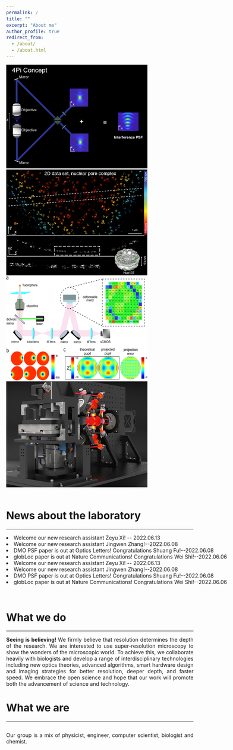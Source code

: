 ```yaml
---
permalink: /
title: ""
excerpt: "About me"
author_profile: true
redirect_from: 
  - /about/
  - /about.html
---
```



<style>
    .area_pics img{
        width:380px;
        margin-left:50px
        float:left;
    }
  
        .slideshow-container {
        max-width: 1000px;
        position: relative;
        margin: auto;
        overflow: hidden;
      }
      
      .mySlides {
        display: none;
      }
      
      .prev, .next {
        cursor: pointer;
        position: absolute;
        top: 50%;
        width: auto;
        margin-top: -22px;
        padding: 16px;
        color: white;
        font-weight: bold;
        font-size: 18px;
        transition: 0.6s ease;
        border-radius: 0 3px 3px 0;
        user-select: none;
      }
      
      .next {
        right: 0;
        border-radius: 3px 0 0 3px;
      }
      
      .prev:hover, .next:hover {
        background-color: rgba(0,0,0,0.8);
      }
  
      .news {
      width:800px;
      height: 150px;
      overflow-y: auto;
    }
</style>
<body align="justify">
<div class="area_pics">
 <img src="/images/research1.png" />
 <img src="/images/research2.png" />
</div>
<div class="area_pics">
 <img src="/images/research3.png" />
 <img src="/images/research4.jpg" />
</div>
  <br>
<div>
   <h1> News about the laboratory</h1>
   <hr/> 
<div class="news">

<li>Welcome our new research assistant Zeyu Xi! -- 2022.06.13</li>
<li>Welcome our new research assistant Jingwen Zhang!--2022.06.08</li>
<li>DMO PSF paper is out at Optics Letters! Congratulations Shuang Fu!--2022.06.08</li>
<li> globLoc paper is out at Nature Communications! Congratulations Wei Shi!--2022.06.06</li>
<li>Welcome our new research assistant Zeyu Xi! -- 2022.06.13</li>
<li>Welcome our new research assistant Jingwen Zhang!--2022.06.08</li>
<li>DMO PSF paper is out at Optics Letters! Congratulations Shuang Fu!--2022.06.08</li>
<li> globLoc paper is out at Nature Communications! Congratulations Wei Shi!--2022.06.06</li>
  </div>
   </div>   
<br>
<h1>What we do </h1>
   <hr/> 
  <p><b>Seeing is believing! </b>We firmly believe that resolution determines the depth of the research. We are interested to use super-resolution microscopy to show the wonders of the microscopic world. To achieve this, we collaborate heavily with biologists and develop a range of interdisciplinary technologies including new optics theories, advanced algorithms, smart hardware design and imaging strategies for better resolution, deeper depth, and faster speed. We embrace the open science and hope that our work will promote both the advancement of science and technology.</p>

<h1>What we are </h1>
     <hr/> 
  <div class="slideshow-container">
      <div class="mySlides"> 
        <img src="/images/team1.png" style="width:100%">
      </div>
      <div class="mySlides">
        <img src="/images/team2.png" style="width:100%">
      </div>
      <div class="mySlides">
        <img src="/images/team3.png" style="width:100%">
      </div>
          <div class="mySlides"> 
        <img src="/images/team4.png" style="width:100%">
      </div>
      <div class="mySlides">
        <img src="/images/team5.png" style="width:100%">
      </div>
      <div class="mySlides">
        <img src="/images/team6.png" style="width:100%">
      </div>
          <div class="mySlides"> 
        <img src="/images/team7.png" style="width:100%">
      </div>
      <div class="mySlides">
        <img src="/images/team8.png" style="width:100%">
      </div>
              <div class="mySlides"> 
        <img src="/images/team9.png" style="width:100%">
      </div>
      <div class="mySlides">
        <img src="/images/team10.png" style="width:100%">
      </div>
      <div class="mySlides">
        <img src="/images/team11.png" style="width:100%">
      </div>
          <div class="mySlides"> 
        <img src="/images/team12.png" style="width:100%">
      </div>
      <div class="mySlides">
        <img src="/images/team13.png" style="width:100%">
      </div>
      <a class="prev" onclick="plusSlides(-1)">&#10094;</a>
      <a class="next" onclick="plusSlides(1)">&#10095;</a>
    </div>
  <p>Our group is a mix of physicist, engineer, computer scientist, biologist and chemist.</p>
    <script>
      var slideIndex = 5;
      showSlides(slideIndex);
      
      function plusSlides(n) {
        showSlides(slideIndex += n);
      }
      
      function showSlides(n) {
        var i;
        var slides = document.getElementsByClassName("mySlides");
        if (n > slides.length) {slideIndex = 1}
        if (n < 1) {slideIndex = slides.length}
        for (i = 0; i < slides.length; i++) {
            slides[i].style.display = "none";
        }
        slides[slideIndex-1].style.display = "block";
      }
    </script>
  

</body>






